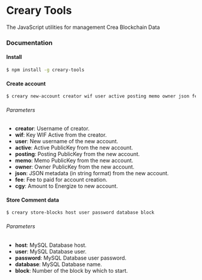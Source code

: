 # Creary Tools
The JavaScript utilities for management Crea Blockchain Data

### Documentation

#### Install
```bash 
$ npm install -g creary-tools 
```

#### Create account
```bash
$ creary new-account creator wif user active posting memo owner json fee cgy
```

###### Parameters
- **creator**: Username of creator.
- **wif**: Key WIF Active from the creator.
- **user**: New username of the new account.
- **active**: Active PublicKey from the new account.
- **posting**: Posting PublicKey from the new account.
- **memo**: Memo PublicKey from the new account.
- **owner**: Owner PublicKey from the new account.
- **json**: JSON metadata (in string format) from the new account.
- **fee**: Fee to paid for account creation.
- **cgy**: Amount to Energize to new account. 

#### Store Comment data
```bash 
$ creary store-blocks host user password database block
```

###### Parameters
- **host**: MySQL Database host.
- **user**: MySQL Database user.
- **password**: MySQL Database user password.
- **database**: MySQL Database name.
- **block**: Number of the block by which to start.